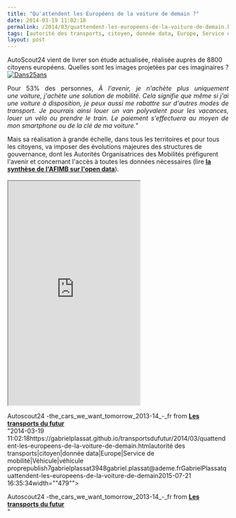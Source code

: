 ```yaml
---
title: "Qu'attendent les Européens de la voiture de demain ?"
date: 2014-03-19 11:02:18
permalink: /2014/03/quattendent-les-europeens-de-la-voiture-de-demain.html
tags: [autorité des transports, citoyen, donnée data, Europe, Service de mobilité, Véhicule, véhicule propre]
layout: post
---
```


<p>AutoScout24 vient de livrer son étude actualisée, réalisée auprès de 8800 citoyens européens. Quelles sont les images projetées par ces imaginaires ?<br /><a class="asset-img-link" href="https://gabrielplassat.github.io/transportsdufutur/wp-content/uploads/sites/6/old/6a0120a66d2ad4970b01a3fcd9610f970b-pi.jpg" style="display: inline;"><img rel="lightbox[]" alt="Dans25ans" border="0" class="asset  asset-image at-xid-6a0120a66d2ad4970b01a3fcd9610f970b image-full img-responsive" src="/wp-content/uploads/sites/6/old/6a0120a66d2ad4970b01a3fcd9610f970b-800wi.jpg" title="Dans25ans" /></a></p> <p style="text-align: justify;">Pour 53% des personnes, <em>À l'avenir, je n'achète plus uniquement une voiture, j'achète une solution de mobilité. Cela signifie que même si j'ai une voiture à disposition, je peux aussi me rabattre sur d'autres modes de transport. Je pourrais ainsi louer un van polyvalent pour les vacances, louer un vélo ou prendre le train. Le paiement s'effectuera au moyen de mon smartphone ou de la clé de ma voiture.</em>"</p>  <!--more-->  <p style="text-align: justify>Cette étude montre qu'il devient possible d'imaginer acheter des forfaits mobilités dans les années à venir. Ce potentiel ouvre une nouvelle voie de mobilité dont chacun pourrait choisir simplement le meilleur mode de transport pour chaque déplacement. D'une façon cohérente, la capacité à s'effacer, à décaler ses horaires ou à devenir immobile (téléactivités, tiers lieux). Cette multimodalité fluide renforcerait à la fois les modes collectifs et les modes actifs. Elle améliorerait la qualité de l'air, les coûts de déplacement et la congestion.</p> <p style="text-align: justify>Mais sa réalisation à grande échelle, dans tous les territoires et pour tous les citoyens, va imposer des évolutions majeures des structures de gouvernance, dont les Autorités Organisatrices des Mobilités préfigurent l'avenir et concernant l'accès à toutes les données nécessaires (lire <a href="https://gabrielplassat.github.io/transportsdufutur/wp-content/uploads/sites/6/2014/03/130408_OpenData_Rapportfinal.pdf" target="_blank"><strong>la synthèse de l'AFIMB sur l'open data</strong></a>).<br /> <br /><iframe allowfullscreen=" frameborder="0"" height="511" marginheight="0" marginwidth="0" scrolling="no" src="http://www.slideshare.net/slideshow/embed_code/32452906" style="border: 1px solid #CCC border-width: 1px 1px 0 margin-bottom: 5px max-width: 100% width="479""> </iframe></p> <div style="margin-bottom: 5px><strong> <a href="https://fr.slideshare.net/transportsdufutur/autoscout24-thecarswewanttomorrow201314fr"" target="_blank" title="Autoscout24 -the_cars_we_want_tomorrow_2013-14_-_fr">Autoscout24 -the_cars_we_want_tomorrow_2013-14_-_fr</a> </strong> from <strong><a href="http://www.slideshare.net/transportsdufutur" target="_blank">Les transports du futur</a></strong></div>"2014-03-19 11:02:18https://gabrielplassat.github.io/transportsdufutur/2014/03/quattendent-les-europeens-de-la-voiture-de-demain.htmlautorité des transports|citoyen|donnée data|Europe|Service de mobilité|Véhicule|véhicule proprepublish7gabrielplassat3948gabriel.plassat@ademe.frGabrielPlassatquattendent-les-europeens-de-la-voiture-de-demain2015-07-21 16:35:34width=""479""> </iframe></p> <div style="margin-bottom: 5px><strong> <a href="https://fr.slideshare.net/transportsdufutur/autoscout24-thecarswewanttomorrow201314fr"" target="_blank" title="Autoscout24 -the_cars_we_want_tomorrow_2013-14_-_fr">Autoscout24 -the_cars_we_want_tomorrow_2013-14_-_fr</a> </strong> from <strong><a href="http://www.slideshare.net/transportsdufutur" target="_blank">Les transports du futur</a></strong></div>"
